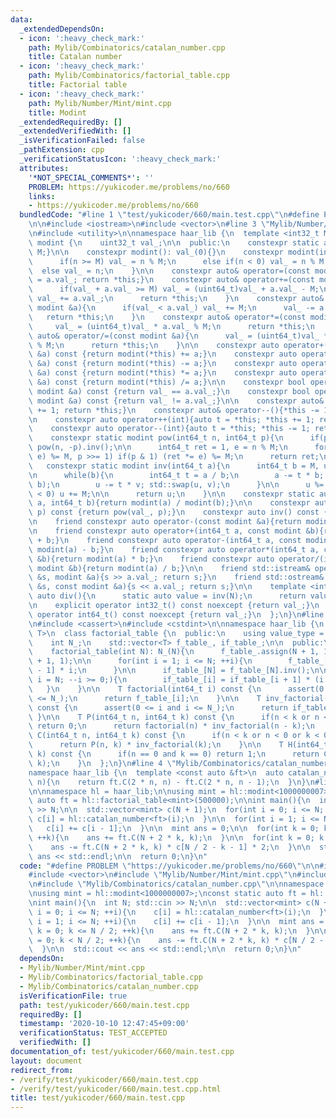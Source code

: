 ```yaml
---
data:
  _extendedDependsOn:
  - icon: ':heavy_check_mark:'
    path: Mylib/Combinatorics/catalan_number.cpp
    title: Catalan number
  - icon: ':heavy_check_mark:'
    path: Mylib/Combinatorics/factorial_table.cpp
    title: Factorial table
  - icon: ':heavy_check_mark:'
    path: Mylib/Number/Mint/mint.cpp
    title: Modint
  _extendedRequiredBy: []
  _extendedVerifiedWith: []
  _isVerificationFailed: false
  _pathExtension: cpp
  _verificationStatusIcon: ':heavy_check_mark:'
  attributes:
    '*NOT_SPECIAL_COMMENTS*': ''
    PROBLEM: https://yukicoder.me/problems/no/660
    links:
    - https://yukicoder.me/problems/no/660
  bundledCode: "#line 1 \"test/yukicoder/660/main.test.cpp\"\n#define PROBLEM \"https://yukicoder.me/problems/no/660\"\
    \n\n#include <iostream>\n#include <vector>\n#line 3 \"Mylib/Number/Mint/mint.cpp\"\
    \n#include <utility>\n\nnamespace haar_lib {\n  template <int32_t M>\n  class\
    \ modint {\n    uint32_t val_;\n\n  public:\n    constexpr static auto mod(){return\
    \ M;}\n\n    constexpr modint(): val_(0){}\n    constexpr modint(int64_t n){\n\
    \      if(n >= M) val_ = n % M;\n      else if(n < 0) val_ = n % M + M;\n    \
    \  else val_ = n;\n    }\n\n    constexpr auto& operator=(const modint &a){val_\
    \ = a.val_; return *this;}\n    constexpr auto& operator+=(const modint &a){\n\
    \      if(val_ + a.val_ >= M) val_ = (uint64_t)val_ + a.val_ - M;\n      else\
    \ val_ += a.val_;\n      return *this;\n    }\n    constexpr auto& operator-=(const\
    \ modint &a){\n      if(val_ < a.val_) val_ += M;\n      val_ -= a.val_;\n   \
    \   return *this;\n    }\n    constexpr auto& operator*=(const modint &a){\n \
    \     val_ = (uint64_t)val_ * a.val_ % M;\n      return *this;\n    }\n    constexpr\
    \ auto& operator/=(const modint &a){\n      val_ = (uint64_t)val_ * a.inv().val_\
    \ % M;\n      return *this;\n    }\n\n    constexpr auto operator+(const modint\
    \ &a) const {return modint(*this) += a;}\n    constexpr auto operator-(const modint\
    \ &a) const {return modint(*this) -= a;}\n    constexpr auto operator*(const modint\
    \ &a) const {return modint(*this) *= a;}\n    constexpr auto operator/(const modint\
    \ &a) const {return modint(*this) /= a;}\n\n    constexpr bool operator==(const\
    \ modint &a) const {return val_ == a.val_;}\n    constexpr bool operator!=(const\
    \ modint &a) const {return val_ != a.val_;}\n\n    constexpr auto& operator++(){*this\
    \ += 1; return *this;}\n    constexpr auto& operator--(){*this -= 1; return *this;}\n\
    \n    constexpr auto operator++(int){auto t = *this; *this += 1; return t;}\n\
    \    constexpr auto operator--(int){auto t = *this; *this -= 1; return t;}\n\n\
    \    constexpr static modint pow(int64_t n, int64_t p){\n      if(p < 0) return\
    \ pow(n, -p).inv();\n\n      int64_t ret = 1, e = n % M;\n      for(; p; (e *=\
    \ e) %= M, p >>= 1) if(p & 1) (ret *= e) %= M;\n      return ret;\n    }\n\n \
    \   constexpr static modint inv(int64_t a){\n      int64_t b = M, u = 1, v = 0;\n\
    \n      while(b){\n        int64_t t = a / b;\n        a -= t * b; std::swap(a,\
    \ b);\n        u -= t * v; std::swap(u, v);\n      }\n\n      u %= M;\n      if(u\
    \ < 0) u += M;\n\n      return u;\n    }\n\n    constexpr static auto frac(int64_t\
    \ a, int64_t b){return modint(a) / modint(b);}\n\n    constexpr auto pow(int64_t\
    \ p) const {return pow(val_, p);}\n    constexpr auto inv() const {return inv(val_);}\n\
    \n    friend constexpr auto operator-(const modint &a){return modint(M - a.val_);}\n\
    \n    friend constexpr auto operator+(int64_t a, const modint &b){return modint(a)\
    \ + b;}\n    friend constexpr auto operator-(int64_t a, const modint &b){return\
    \ modint(a) - b;}\n    friend constexpr auto operator*(int64_t a, const modint\
    \ &b){return modint(a) * b;}\n    friend constexpr auto operator/(int64_t a, const\
    \ modint &b){return modint(a) / b;}\n\n    friend std::istream& operator>>(std::istream\
    \ &s, modint &a){s >> a.val_; return s;}\n    friend std::ostream& operator<<(std::ostream\
    \ &s, const modint &a){s << a.val_; return s;}\n\n    template <int N>\n    static\
    \ auto div(){\n      static auto value = inv(N);\n      return value;\n    }\n\
    \n    explicit operator int32_t() const noexcept {return val_;}\n    explicit\
    \ operator int64_t() const noexcept {return val_;}\n  };\n}\n#line 3 \"Mylib/Combinatorics/factorial_table.cpp\"\
    \n#include <cassert>\n#include <cstdint>\n\nnamespace haar_lib {\n  template <typename\
    \ T>\n  class factorial_table {\n  public:\n    using value_type = T;\n\n  private:\n\
    \    int N_;\n    std::vector<T> f_table_, if_table_;\n\n  public:\n    factorial_table(){}\n\
    \    factorial_table(int N): N_(N){\n      f_table_.assign(N + 1, 1);\n      if_table_.assign(N\
    \ + 1, 1);\n\n      for(int i = 1; i <= N; ++i){\n        f_table_[i] = f_table_[i\
    \ - 1] * i;\n      }\n\n      if_table_[N] = f_table_[N].inv();\n\n      for(int\
    \ i = N; --i >= 0;){\n        if_table_[i] = if_table_[i + 1] * (i + 1);\n   \
    \   }\n    }\n\n    T factorial(int64_t i) const {\n      assert(0 <= i and i\
    \ <= N_);\n      return f_table_[i];\n    }\n\n    T inv_factorial(int64_t i)\
    \ const {\n      assert(0 <= i and i <= N_);\n      return if_table_[i];\n   \
    \ }\n\n    T P(int64_t n, int64_t k) const {\n      if(n < k or n < 0 or k < 0)\
    \ return 0;\n      return factorial(n) * inv_factorial(n - k);\n    }\n\n    T\
    \ C(int64_t n, int64_t k) const {\n      if(n < k or n < 0 or k < 0) return 0;\n\
    \      return P(n, k) * inv_factorial(k);\n    }\n\n    T H(int64_t n, int64_t\
    \ k) const {\n      if(n == 0 and k == 0) return 1;\n      return C(n + k - 1,\
    \ k);\n    }\n  };\n}\n#line 4 \"Mylib/Combinatorics/catalan_number.cpp\"\n\n\
    namespace haar_lib {\n  template <const auto &ft>\n  auto catalan_number(int64_t\
    \ n){\n    return ft.C(2 * n, n) - ft.C(2 * n, n - 1);\n  }\n}\n#line 8 \"test/yukicoder/660/main.test.cpp\"\
    \n\nnamespace hl = haar_lib;\n\nusing mint = hl::modint<1000000007>;\nconst static\
    \ auto ft = hl::factorial_table<mint>(500000);\n\nint main(){\n  int N; std::cin\
    \ >> N;\n\n  std::vector<mint> c(N + 1);\n  for(int i = 0; i <= N; ++i){\n   \
    \ c[i] = hl::catalan_number<ft>(i);\n  }\n\n  for(int i = 1; i <= N; ++i){\n \
    \   c[i] += c[i - 1];\n  }\n\n  mint ans = 0;\n\n  for(int k = 0; k <= N / 2;\
    \ ++k){\n    ans += ft.C(N + 2 * k, k);\n  }\n\n  for(int k = 0; k < N / 2; ++k){\n\
    \    ans -= ft.C(N + 2 * k, k) * c[N / 2 - k - 1] * 2;\n  }\n\n  std::cout <<\
    \ ans << std::endl;\n\n  return 0;\n}\n"
  code: "#define PROBLEM \"https://yukicoder.me/problems/no/660\"\n\n#include <iostream>\n\
    #include <vector>\n#include \"Mylib/Number/Mint/mint.cpp\"\n#include \"Mylib/Combinatorics/factorial_table.cpp\"\
    \n#include \"Mylib/Combinatorics/catalan_number.cpp\"\n\nnamespace hl = haar_lib;\n\
    \nusing mint = hl::modint<1000000007>;\nconst static auto ft = hl::factorial_table<mint>(500000);\n\
    \nint main(){\n  int N; std::cin >> N;\n\n  std::vector<mint> c(N + 1);\n  for(int\
    \ i = 0; i <= N; ++i){\n    c[i] = hl::catalan_number<ft>(i);\n  }\n\n  for(int\
    \ i = 1; i <= N; ++i){\n    c[i] += c[i - 1];\n  }\n\n  mint ans = 0;\n\n  for(int\
    \ k = 0; k <= N / 2; ++k){\n    ans += ft.C(N + 2 * k, k);\n  }\n\n  for(int k\
    \ = 0; k < N / 2; ++k){\n    ans -= ft.C(N + 2 * k, k) * c[N / 2 - k - 1] * 2;\n\
    \  }\n\n  std::cout << ans << std::endl;\n\n  return 0;\n}\n"
  dependsOn:
  - Mylib/Number/Mint/mint.cpp
  - Mylib/Combinatorics/factorial_table.cpp
  - Mylib/Combinatorics/catalan_number.cpp
  isVerificationFile: true
  path: test/yukicoder/660/main.test.cpp
  requiredBy: []
  timestamp: '2020-10-10 12:47:45+09:00'
  verificationStatus: TEST_ACCEPTED
  verifiedWith: []
documentation_of: test/yukicoder/660/main.test.cpp
layout: document
redirect_from:
- /verify/test/yukicoder/660/main.test.cpp
- /verify/test/yukicoder/660/main.test.cpp.html
title: test/yukicoder/660/main.test.cpp
---
```

